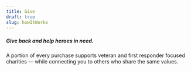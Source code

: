 ```yaml
---
title: Give
draft: true
slug: howItWorks
---
```


##### Give back and help heroes in need.
A portion of every purchase supports veteran and first responder focused charities — while connecting you to others who share the same values.